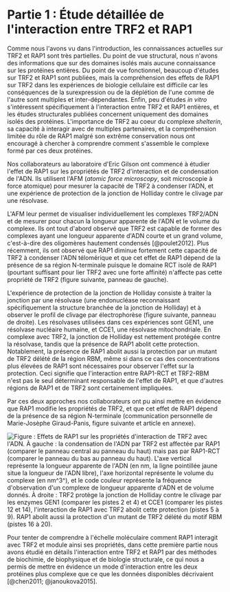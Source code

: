 # Partie 1 : Étude détaillée de l'interaction entre TRF2 et RAP1

Comme nous l'avons vu dans l'introduction, les connaissances actuelles sur TRF2
et RAP1 sont très partielles. Du point de vue structural, nous n'avons des
informations que sur des domaines isolés mais aucune connaissance sur les
protéines entières. Du point de vue fonctionnel, beaucoup d'études sur TRF2 et
RAP1 sont publiées, mais la compréhension des effets de RAP1 sur TRF2 dans les
expériences de biologie cellulaire est difficile car les conséquences de la
surexpression ou de la déplétion de l'une comme de l'autre sont multiples et
inter-dépendantes. Enfin, peu d'études *in vitro* s'intéressent spécifiquement
à l'interaction entre TRF2 et RAP1 entières, et les études structurales publiées
concernent uniquement des domaines isolés des protéines. L'importance de TRF2 au
coeur du complexe *shelterin*, sa capacité à interagir avec de multiples
partenaires, et la compréhension limitée du rôle de RAP1 malgré son extrême
conservation nous ont encouragé à chercher à comprendre comment s'assemble le
complexe formé par ces deux protéines.

Nos collaborateurs au laboratoire d'Eric Gilson ont commencé à étudier l'effet
de RAP1 sur les propriétés de TRF2 d'interaction et de condensation de l'ADN.
Ils utilisent l'AFM (*atomic force microscopy*, soit microscopie à force
atomique) pour mesurer la capacité de TRF2 à condenser l'ADN, et une expérience
de protection de la jonction de Holliday contre le clivage par une résolvase.

L'AFM leur permet de visualiser individuellement les complexes TRF2/ADN et de
mesurer pour chacun la longueur apparente de l'ADN et le volume du complexe.
Ils ont tout d'abord observé que TRF2 est capable de former des complexes ayant
une longueur apparente d'ADN courte et un grand volume, c'est-à-dire des
oligomères hautement condensés [@poulet2012]. Plus récemment, ils ont observé
que RAP1 diminue fortement cette capacité de TRF2 à condenser l'ADN télomérique
et que cet effet de RAP1 dépend de la présence de sa région N-terminale puisque
le domaine RCT isolé de RAP1 (pourtant suffisant pour lier TRF2 avec une forte
affinité) n'affecte pas cette propriété de TRF2 (figure suivante, panneau de
gauche).

L'expérience de protection de la jonction de Holliday consiste à traiter la
jonction par une résolvase (une endonucléase reconnaissant spécifiquement la
structure branchée de la jonction de Holliday) et à observer le profil de
clivage par électrophorèse (figure suivante, panneau de droite).
Les résolvases utilisées dans ces expériences sont GEN1, une résolvase nucléaire
humaine, et CCE1, une résolvase mitochondriale. En complexe avec TRF2, la
jonction de Holliday est nettement protégée contre la résolvase, tandis que la
présence de RAP1 abolit cette protection. Notablement, la présence de RAP1
abolit aussi la protection par un mutant de TRF2 délété de la région RBM, même
si dans ce cas des concentrations plus élevées de RAP1 sont nécessaires pour
observer l'effet sur la protection. Ceci signifie que l'interaction entre
RAP1-RCT et TRF2-RBM n'est pas le seul déterminant responsable de l'effet de
RAP1, et que d'autres régions de RAP1 et de TRF2 sont certainement impliquées.

Par ces deux approches nos collaborateurs ont pu ainsi mettre en évidence que
RAP1 modifie les propriétés de TRF2, et que cet effet de RAP1 dépend de la
présence de sa région N-terminale (communication personnelle de Marie-Josèphe
Giraud-Panis, figure suivante et article en annexe).

![Figure : **Effets de RAP1 sur les propriétés d'interaction de TRF2 avec l'ADN.** **À gauche** : la condensation de l'ADN par TRF2 est affectée par RAP1 (comparer le panneau central au panneau du haut) mais pas par RAP1-RCT (comparer le panneau du bas au panneau du haut). L'axe vertical représente la longueur apparente de l'ADN (en nm, la ligne pointillée jaune situe la longueur de l'ADN libre), l'axe horizontal représente le volume du complexe (en nm^3^), et le code couleur représente la fréquence d'observation d'un complexe de longueur apparente d'ADN et de volume donnés. **À droite** : TRF2 protège la jonction de Holliday contre le clivage par les enzymes GEN1 (comparer les pistes 2 et 4) et CCE1 (comparer les pistes 12 et 14), l'interaction de RAP1 avec TRF2 abolit cette protection (pistes 5 à 9). RAP1 abolit aussi la protection d'un mutant de TRF2 délété du motif RBM (pistes 16 à 20).](partie-1/figures/afm-et-protection-hj.png)

Pour tenter de comprendre à l'échelle moléculaire comment RAP1 interagit avec
TRF2 et module ainsi ses propriétés, dans cette première partie nous avons
étudié en détails l'interaction entre TRF2 et RAP1 par des méthodes de
biochimie, de biophysique et de biologie structurale, ce qui nous a permis de
mettre en évidence un mode d'interaction entre les deux protéines plus complexe
que ce que les données disponibles décrivaient [@chen2011; @janoukova2015].


